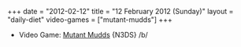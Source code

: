 +++
date = "2012-02-12"
title = "12 February 2012 (Sunday)"
layout = "daily-diet"
video-games = ["mutant-mudds"]
+++


* Video Game: [Mutant Mudds](/video-games/mutant-mudds) {N3DS} /b/